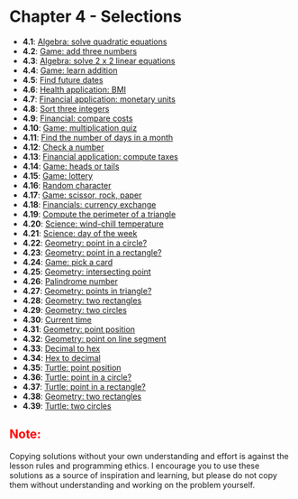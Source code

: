 # Chapter 4 - Selections

- **4.1**: [Algebra: solve quadratic equations](./tasks/4.1.py)
- **4.2**: [Game: add three numbers](./tasks/4.2.py)
- **4.3**: [Algebra: solve 2 x  2 linear equations](./tasks/4.3.py)
- **4.4**: [Game: learn addition](./tasks/4.4.py)
- **4.5**: [Find future dates](./tasks/4.5.py)
- **4.6**: [Health application: BMI](./tasks/4.6.py)
- **4.7**: [Financial application: monetary units](./tasks/4.7.py)
- **4.8**: [Sort three integers](./tasks/4.8.py)
- **4.9**: [Financial: compare costs](./tasks/4.9.py)
- **4.10**: [Game: multiplication quiz](./tasks/4.10.py)
- **4.11**: [Find the number of days in a month](./tasks/4.11.py)
- **4.12**: [Check a number](./tasks/4.12.py)
- **4.13**: [Financial application: compute taxes](./tasks/4.13.py)
- **4.14**: [Game: heads or tails](./tasks/4.14.py)
- **4.15**: [Game: lottery](./tasks/4.15.py)
- **4.16**: [Random character](./tasks/4.16.py)
- **4.17**: [Game: scissor, rock, paper](./tasks/4.17.py)
- **4.18**: [Financials: currency exchange](./tasks/4.18.py)
- **4.19**: [Compute the perimeter of a triangle](./tasks/4.19.py)
- **4.20**: [Science: wind-chill temperature](./tasks/4.20.py)
- **4.21**: [Science: day of the week](./tasks/4.21.py)
- **4.22**: [Geometry: point in a circle?](./tasks/4.22.py)
- **4.23**: [Geometry: point in a rectangle?](./tasks/4.23.py)
- **4.24**: [Game: pick a card](./tasks/4.24.py)
- **4.25**: [Geometry: intersecting point](./tasks/4.25.py)
- **4.26**: [Palindrome number](./tasks/4.26.py)
- **4.27**: [Geometry: points in triangle?](./tasks/4.27.py)
- **4.28**: [Geometry: two rectangles](./tasks/4.28.py)
- **4.29**: [Geometry: two circles](./tasks/4.29.py)
- **4.30**: [Current time](./tasks/4.30.py)
- **4.31**: [Geometry: point position](./tasks/4.31.py)
- **4.32**: [Geometry: point on line segment](./tasks/4.32.py)
- **4.33**: [Decimal to hex](./tasks/4.33.py)
- **4.34**: [Hex to decimal](./tasks/4.34.py)
- **4.35**: [Turtle: point position](./tasks/4.35.py)
- **4.36**: [Turtle: point in a circle?](./tasks/4.36.py)
- **4.37**: [Turtle: point in a rectangle?](./tasks/4.37.py)
- **4.38**: [Geometry: two rectangles](./tasks/4.38.py)
- **4.39**: [Turtle: two circles](./tasks/4.39.py)


<h2 style="color:red">Note:</h2>

Copying solutions without your own understanding and effort is against the lesson rules and programming ethics. I encourage you to use these solutions as a source of inspiration and learning, but please do not copy them without understanding and working on the problem yourself.
